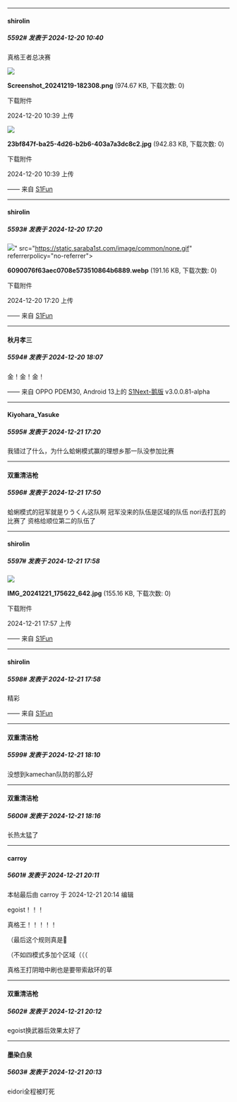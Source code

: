 ﻿
*****

####  shirolin  
##### 5592#       发表于 2024-12-20 10:40

真格王者总决赛

<img src="https://img.saraba1st.com/forum/202412/20/103947zospdix0icphorcc.png" referrerpolicy="no-referrer">

<strong>Screenshot_20241219-182308.png</strong> (974.67 KB, 下载次数: 0)

下载附件

2024-12-20 10:39 上传

<img src="https://img.saraba1st.com/forum/202412/20/103947xppz48pv955qt9im.jpg" referrerpolicy="no-referrer">

<strong>23bf847f-ba25-4d26-b2b6-403a7a3dc8c2.jpg</strong> (942.83 KB, 下载次数: 0)

下载附件

2024-12-20 10:39 上传

—— 来自 [S1Fun](https://s1fun.koalcat.com)


*****

####  shirolin  
##### 5593#       发表于 2024-12-20 17:20

<img src="https://img.saraba1st.com/forum/202412/20/172008kb4yrybgrs54myt0.webp" referrerpolicy="no-referrer">" src="https://static.saraba1st.com/image/common/none.gif" referrerpolicy="no-referrer">

<strong>6090076f63aec0708e573510864b6889.webp</strong> (191.16 KB, 下载次数: 0)

下载附件

2024-12-20 17:20 上传

—— 来自 [S1Fun](https://s1fun.koalcat.com)


*****

####  秋月孝三  
##### 5594#       发表于 2024-12-20 18:07

金！金！金！

—— 来自 OPPO PDEM30, Android 13上的 [S1Next-鹅版](https://github.com/ykrank/S1-Next/releases) v3.0.0.81-alpha


*****

####  Kiyohara_Yasuke  
##### 5595#       发表于 2024-12-21 17:20

我错过了什么，为什么蛤蜊模式赢的理想乡那一队没参加比赛


*****

####  双重清洁枪  
##### 5596#       发表于 2024-12-21 17:50

蛤蜊模式的冠军就是りうくん这队啊 冠军没来的队伍是区域的队伍 nori去打瓦的比赛了 资格给顺位第二的队伍了


*****

####  shirolin  
##### 5597#       发表于 2024-12-21 17:58

<img src="https://img.saraba1st.com/forum/202412/21/175758yzc15o1q51j51w55.jpg" referrerpolicy="no-referrer">

<strong>IMG_20241221_175622_642.jpg</strong> (155.16 KB, 下载次数: 0)

下载附件

2024-12-21 17:57 上传

—— 来自 [S1Fun](https://s1fun.koalcat.com)

*****

####  shirolin  
##### 5598#       发表于 2024-12-21 17:58

精彩

—— 来自 [S1Fun](https://s1fun.koalcat.com)


*****

####  双重清洁枪  
##### 5599#       发表于 2024-12-21 18:10

没想到kamechan队防的那么好 


*****

####  双重清洁枪  
##### 5600#       发表于 2024-12-21 18:16

长热太猛了 


*****

####  carroy  
##### 5601#       发表于 2024-12-21 20:11

 本帖最后由 carroy 于 2024-12-21 20:14 编辑 

egoist！！！

真格王！！！！！

（最后这个规则真是🤨

（不如四模式多加个区域（（（

真格王打阴暗中刷也是要带索敌环的草

*****

####  双重清洁枪  
##### 5602#       发表于 2024-12-21 20:12

egoist换武器后效果太好了

*****

####  墨染白泉  
##### 5603#       发表于 2024-12-21 20:13

eidori全程被盯死

